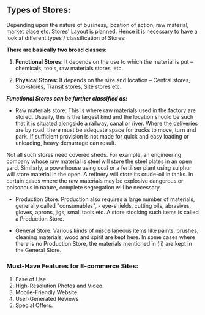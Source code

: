 ## **Types of Stores:**

Depending upon the nature of business, location of action, raw material, market place etc. Stores' Layout is planned. Hence it is necessary to have a look at different types / classification of Stores:  

**There are basically two broad classes:**

1. **Functional Stores:**
It depends on the use to which the material is put – chemicals, tools, raw materials stores, etc.

1. **Physical Stores:**
It depends on the size and location – Central stores, Sub-stores, Transit stores, Site stores etc.

_**Functional Stores can be further classified as:**_

* Raw materials store: 
This is where raw materials used in the factory are stored. Usually, this is the largest kind and the location should be such that it is situated alongside a railway, canal or river. Where the deliveries are by road, there must be adequate space for trucks to move, turn and park. If sufficient provision is not made for quick and easy loading or unloading, heavy demurrage can result.
 
Not all such stores need covered sheds. For example, an engineering company whose raw material is steel will store the steel plates in an open yard. Similarly, a powerhouse using coal or a fertiliser plant using sulphur will store material in the open. A refinery will store its crude-oil in tanks.
In certain cases where the raw materials may be explosive dangerous or poisonous in nature, complete segregation will be necessary.

* Production Store: 
Production also requires a large number of materials, generally called "consumables", - eye-shields, cutting oils, abrasives, gloves, aprons, jigs, small tools etc. A store stocking such items is called a Production Store.

* General Store: 
Various kinds of miscellaneous items like paints, brushes, cleaning materials, wood and spirit are kept here. In some cases where there is no Production Store, the materials mentioned in (ii) are kept in the General Store.

### Must-Have Features for E-commerce Sites:

1. Ease of Use.
1. High-Resolution Photos and Video.
1. Mobile-Friendly Website.
1. User-Generated Reviews
1. Special Offers.